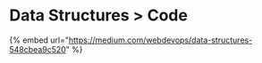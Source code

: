# Data Structures > Code

{% embed url="https://medium.com/webdevops/data-structures-548cbea9c520" %}

